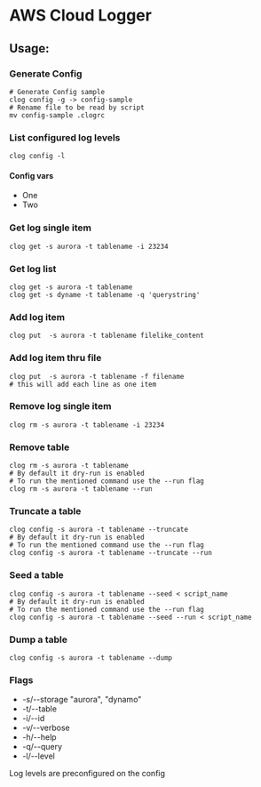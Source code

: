 # AWS Cloud Logger

## Usage:

### Generate Config
```shell script
# Generate Config sample
clog config -g -> config-sample
# Rename file to be read by script
mv config-sample .clogrc
```

### List configured log levels
```shell script
clog config -l 
```


#### Config vars
- One
- Two

### Get log single item
```shell script
clog get -s aurora -t tablename -i 23234
```

### Get log list
```shell script
clog get -s aurora -t tablename
clog get -s dyname -t tablename -q 'querystring'
```

### Add log item
```shell script
clog put  -s aurora -t tablename filelike_content
```

### Add log item thru file
```shell script
clog put  -s aurora -t tablename -f filename
# this will add each line as one item
```

### Remove log single item
```shell script
clog rm -s aurora -t tablename -i 23234
```

### Remove table
```shell script
clog rm -s aurora -t tablename
# By default it dry-run is enabled
# To run the mentioned command use the --run flag
clog rm -s aurora -t tablename --run
```

### Truncate a table
```shell script
clog config -s aurora -t tablename --truncate 
# By default it dry-run is enabled
# To run the mentioned command use the --run flag
clog config -s aurora -t tablename --truncate --run
```

### Seed a table
```shell script
clog config -s aurora -t tablename --seed < script_name
# By default it dry-run is enabled
# To run the mentioned command use the --run flag
clog config -s aurora -t tablename --seed --run < script_name
```

### Dump a table
```shell script
clog config -s aurora -t tablename --dump 
```

### 


### Flags

- -s/--storage "aurora", "dynamo"
- -t/--table   
- -i/--id      
- -v/--verbose 
- -h/--help    
- -q/--query   
- -l/--level

Log levels are preconfigured on the config

    